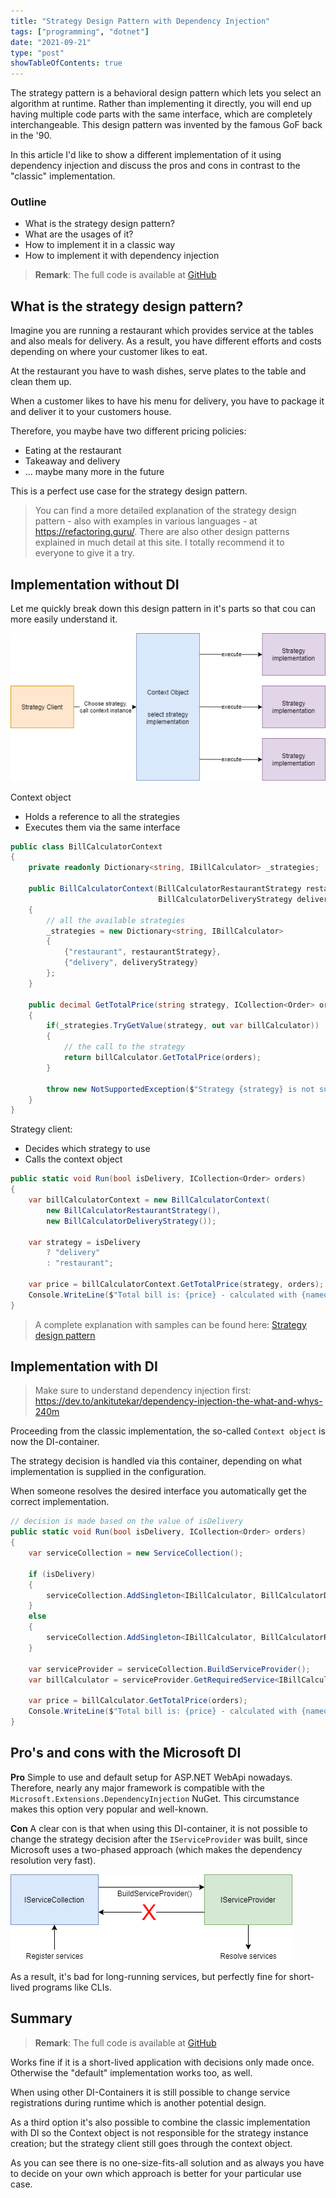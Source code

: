 ```yaml
---
title: "Strategy Design Pattern with Dependency Injection"
tags: ["programming", "dotnet"]
date: "2021-09-21"
type: "post"
showTableOfContents: true
---
```



The strategy pattern is a behavioral design pattern which
lets you select an algorithm at runtime.
Rather than implementing it directly, you will end up having multiple code parts
with the same interface, which are completely interchangeable.
This design pattern was invented by the famous GoF back in the '90.

In this article I'd like to show a different implementation of it
using dependency injection and discuss the pros and cons
in contrast to the "classic" implementation.


### Outline
* What is the strategy design pattern?
* What are the usages of it?
* How to implement it in a classic way
* How to implement it with dependency injection

> **Remark**: The full code is available at [GitHub](https://github.com/davidkroell/davidkroell.com/tree/main/content/blogposts/2021/strategy-design-pattern-with-di/src)

## What is the strategy design pattern?

Imagine you are running a restaurant which provides service at the tables
and also meals for delivery.
As a result, you have different efforts
and costs depending on where your customer likes to eat.

At the restaurant you have to wash dishes,
serve plates to the table and clean them up.

When a customer likes to have his menu for delivery, you
have to package it and deliver it to your customers house.

Therefore, you maybe have two different pricing policies:
* Eating at the restaurant
* Takeaway and delivery
* ... maybe many more in the future

This is a perfect use case for the strategy design pattern.

> You can find a more detailed explanation of the strategy design pattern -
also with examples in various languages - at https://refactoring.guru/.
There are also other design patterns explained in much detail at this site.
I totally recommend it to everyone to give it a try.

## Implementation without DI

Let me quickly break down this design pattern in
it's parts so that cou can more easily understand it.

![The strategy design pattern flow](./strategy-flow.png)

Context object
* Holds a reference to all the strategies
* Executes them via the same interface

```csharp
public class BillCalculatorContext
{
	private readonly Dictionary<string, IBillCalculator> _strategies;

	public BillCalculatorContext(BillCalculatorRestaurantStrategy restaurantStrategy,
								 BillCalculatorDeliveryStrategy deliveryStrategy)
	{
		// all the available strategies
		_strategies = new Dictionary<string, IBillCalculator>
		{
			{"restaurant", restaurantStrategy},
			{"delivery", deliveryStrategy}
		};
	}

	public decimal GetTotalPrice(string strategy, ICollection<Order> orders)
	{
		if(_strategies.TryGetValue(strategy, out var billCalculator))
		{
			// the call to the strategy
			return billCalculator.GetTotalPrice(orders);
		}

		throw new NotSupportedException($"Strategy {strategy} is not supported");
	}
}
```

Strategy client:
* Decides which strategy to use
* Calls the context object

```csharp
public static void Run(bool isDelivery, ICollection<Order> orders)
{
	var billCalculatorContext = new BillCalculatorContext(
		new BillCalculatorRestaurantStrategy(),
		new BillCalculatorDeliveryStrategy());

	var strategy = isDelivery
		? "delivery"
		: "restaurant";
	
	var price = billCalculatorContext.GetTotalPrice(strategy, orders);
	Console.WriteLine($"Total bill is: {price} - calculated with {nameof(StartupClassic)}");
}
```

> A complete explanation with samples can be found here: [Strategy design pattern](https://refactoring.guru/design-patterns/strategy)


## Implementation with DI

> Make sure to understand dependency injection first: https://dev.to/ankitutekar/dependency-injection-the-what-and-whys-240m

Proceeding from the classic implementation,
the so-called `Context object` is now the DI-container.

The strategy decision is handled via this container,
depending on what implementation is supplied in the configuration.

When someone resolves the desired interface you automatically get
the correct implementation.

```csharp
// decision is made based on the value of isDelivery
public static void Run(bool isDelivery, ICollection<Order> orders)
{
	var serviceCollection = new ServiceCollection();

	if (isDelivery)
	{
		serviceCollection.AddSingleton<IBillCalculator, BillCalculatorDeliveryStrategy>();
	}
	else
	{
		serviceCollection.AddSingleton<IBillCalculator, BillCalculatorRestaurantStrategy>();
	}

	var serviceProvider = serviceCollection.BuildServiceProvider();
	var billCalculator = serviceProvider.GetRequiredService<IBillCalculator>();

	var price = billCalculator.GetTotalPrice(orders);
	Console.WriteLine($"Total bill is: {price} - calculated with {nameof(StartupDI)}");
}
```


## Pro's and cons with the Microsoft DI

**Pro** Simple to use and default setup for ASP.NET WebApi nowadays.
Therefore, nearly any major framework is compatible with the
`Microsoft.Extensions.DependencyInjection` NuGet.
This circumstance makes this option very popular and well-known.

**Con** A clear con is that when using this DI-container,
it is not possible to change the strategy decision after
the `IServiceProvider` was built, since Microsoft uses
a two-phased approach (which makes the dependency resolution very fast).

![The two-phased DI-container from microsoft](./di-lifetime.png)

As a result, it's bad for long-running services, but perfectly fine
for short-lived programs like CLIs.

## Summary

> **Remark**: The full code is available at [GitHub](https://github.com/davidkroell/davidkroell.com/tree/main/content/blogposts/2021/strategy-design-pattern-with-di/src)

Works fine if it is a short-lived application with decisions only made once.
Otherwise the "default" implementation works too, as well.

When using other DI-Containers it is still possible to change service registrations
during runtime which is another potential design.

As a third option it's also possible to combine the
classic implementation with DI so the Context object is
not responsible for the strategy instance creation;
but the strategy client still goes through the context object.

As you can see there is no one-size-fits-all solution 
and as always you have to decide on your own which
approach is better for your particular use case.
